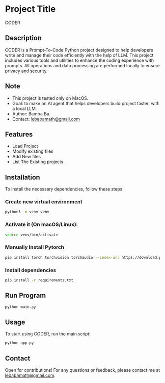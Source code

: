 # Project Title

CODER

## Description

CODER is a Prompt-To-Code Python project designed to help developers write and manage their code efficiently with the help of LLM. This project includes various tools and utilities to enhance the coding experience with prompts. All operations and data processing are performed locally to ensure privacy and security.

## Note
- This project is tested only on MacOS.
- Goal: to make an AI agent that helps developers build project faster, with a local LLM.
- Author: Bamba Ba.
- Contact: lebabamath@gmail.com

## Features

- Load Project
- Modify existing files
- Add New files
- List The Existing projects

## Installation

To install the necessary dependencies, follow these steps:

### Create new virtual environment
```bash
python3 -m venv venv
```

### Activate it (On macOS/Linux):
```bash
source venv/bin/activate
```

### Manually Install Pytorch
```bash
pip install torch torchvision torchaudio --index-url https://download.pytorch.org/whl/cpu
```

### Install dependencies
```bash
pip install -r requirements.txt
```

## Run Program
```bash
python main.py
```

## Usage

To start using CODER, run the main script:

```bash
python app.py
```


## Contact

Open for contributions!
For any questions or feedback, please contact me at lebabamath@gmail.com.
